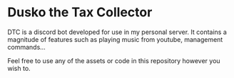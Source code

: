 # Dusko the Tax Collector
DTC is a discord bot developed for use in my personal server. It contains a magnitude of features such as playing music from youtube, management commands...

Feel free to use any of the assets or code in this repository however you wish to.
